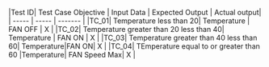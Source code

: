 
|Test ID| Test Case Objective | Input Data | Expected Output | Actual output| 
| ----- | ----- | ------- | 
|TC_01| Temperature less than 20| Temperature | FAN OFF | X |
|TC_02| Temperature greater than 20 less than 40| Temperature | FAN ON | X |
|TC_03| Temperature greater than 40 less than 60| Temperature|FAN ON| X |
|TC_04| TEmperature equal to or greater than 60 |Temperature| FAN Speed Max| X |
